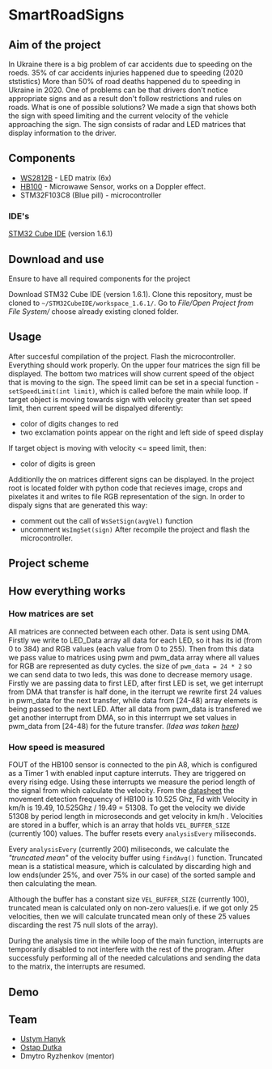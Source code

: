 # SmartRoadSigns

## Aim of the project
In Ukraine there is a big problem of car accidents due to speeding on the roeds. 35% of car accidents injuries happened due to speeding (2020 ststistics)
More than 50% of road deaths happened du to speeding in Ukraine in 2020.
One of problems can be that drivers don't notice appropriate signs and as a result don't follow restrictions and rules on roads.
What is one of possible solutions?
We made a sign that shows both the sign with speed limiting and the current velocity of the vehicle approaching the sign. 
The sign consists of radar and LED matrices that display information to the driver.

## Components
- [WS2812B](https://cdn-shop.adafruit.com/datasheets/WS2812B.pdf) - LED matrix (6x)
- [HB100](https://www.limpkin.fr/public/HB100/HB100_Microwave_Sensor_Module_Datasheet.pdf) - Microwawe Sensor, works on a Doppler effect.
- STM32F103C8 (Blue pill) - microcontroller

### IDE's
[STM32 Cube IDE](https://www.st.com/en/development-tools/stm32cubeide.html) (version 1.6.1)

## Download and use
Ensure to have all required components for the project

Download STM32 Cube IDE (version 1.6.1).
Clone this repository, must be cloned to ```~/STM32CubeIDE/workspace_1.6.1/```.
Go to *File/Open Project from File System/* choose already existing cloned folder.

## Usage
After succesful compilation of the project. Flash the microcontroller. Everything should work properly. On the upper four matrices the sign fill be displayed.
The bottom two matrices will show current speed of the object that is moving to the sign.
The speed limit can be set in a special function - ```setSpeedLimit(int limit)```, which is called before the main while loop.
If target object is moving towards sign with velocity greater than set speed limit, then current speed will be dispalyed diferently: 
- color of digits changes to red
- two exclamation points appear on the right and left side of speed display

If target object is moving with velocity <= speed limit, then:
- color of digits is green

Additionlly the on matrices different signs can be displayed. 
In the project root is located folder with python code that recieves image, crops and pixelates it and writes to file RGB representation of the sign. 
In order to dispaly signs that are generated this way:
- comment out the call of ```WsSetSign(avgVel)``` function
- uncomment ```WsImgSet(sign)```
After recompile the project and flash the microcontroller.

## Project scheme

## How everything works
### How matrices are set
All matrices are connected between each other. Data is sent using DMA. Firstly we write to LED_Data array all data for each LED, so it has its id (from 0 to 384) and RGB values (each value from 0 to 255). Then from this data we pass value to matrices using pwm and pwm_data array where all values for RGB are represented as duty cycles.
the size of ```pwm_data = 24 * 2``` so we can send data to two leds, this was done to decrease memory usage. Firstly we are passing data to first LED, after first LED is set, we get interrupt from DMA that transfer is half done, in the iterrupt we rewrite first 24 values in pwm_data for the next transfer, while data from \[24-48) array elemets is being passed to the next LED. After all data from pwm_data is transfered we get another interrupt from DMA, so in this interrrupt we set values in pwm_data from \[24-48) for the future transfer.
*(Idea was taken [here](https://www.thevfdcollective.com/blog/stm32-and-sk6812-rgbw-led))*

### How speed is measured
FOUT of the HB100 sensor is connected to the pin A8, which is configured as a Timer 1 with enabled input capture interruts. They are triggered on every rising edge. Using these interrupts we measure the period length of the signal from which calculate the velocity. From the [datasheet](https://www.limpkin.fr/public/HB100/HB100_Microwave_Sensor_Application_Note.pdf) the movement detection frequency of HB100 is 10.525 Ghz, Fd with Velocity in km/h is 19.49, 10.525Ghz / 19.49 = 51308. To get the velocity we divide 51308 by period length in microseconds and get velocity in km/h . Velocities are stored in a buffer, which is an array that holds ```VEL_BUFFER_SIZE``` (currently 100) values. The buffer resets every ```analysisEvery``` miliseconds.

Every ```analysisEvery``` (currently 200) miliseconds, we calculate the *"truncated mean"* of the velocity buffer using ```findAvg()``` function. Truncated mean is a statistical measure, which is calculated by discarding high and low ends(under 25%, and over 75% in our case) of the sorted sample and then calculating the mean.

Although the buffer has a constant size ```VEL_BUFFER_SIZE``` (currently 100), truncated mean is calculated only on non-zero values(i.e. if we got only 25 velocities, then we will calculate truncated mean only of these 25 values discarding the rest 75 null slots of the array).

During the analysis time in the while loop of the main function, interrupts are temporarily disabled to not interfere with the rest of the program. After successfuly performing all of the needed calculations and sending the data to the matrix, the interrupts are resumed.

## Demo

## Team
- [Ustym Hanyk](https://github.com/UstymHanyk)
- [Ostap Dutka](https://github.com/Ostap2003)
- Dmytro Ryzhenkov (mentor)
